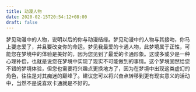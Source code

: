 ```yaml
---
title: 动漫人物
date: 2020-02-15T20:54:12+08:00
draft: false
---
```


梦见动漫中的人物，说明以后的你与动漫结缘。梦见动漫中的人物与其接吻，你马上要恋爱了，并且要改变你的命运。梦见我最爱的卡通人物，此梦境属于正性，可能您在梦境中的体验是美好的，因为您见到了最爱的卡通形象。这或多或少是一种心理补偿，也就是说您在梦境中实现了现实不可能做到的事情。这个梦境固然给您不错的梦境体验，但您也需要将兴趣点更换地方了，因为在梦境中出现这类虚幻的角色，往往是对其痴迷的巅峰了。建议您可以将兴奋点转移到更有现实意义的活动中，当然不是说喜欢卡通就是不好的。